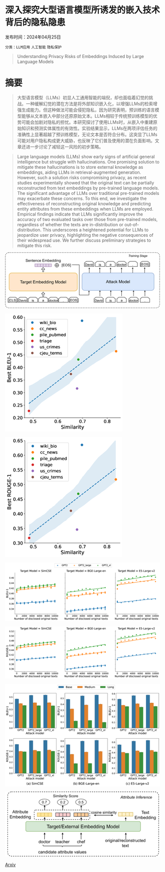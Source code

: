 # 深入探究大型语言模型所诱发的嵌入技术背后的隐私隐患

发布时间：2024年04月25日

`分类：LLM应用` `人工智能` `隐私保护`

> Understanding Privacy Risks of Embeddings Induced by Large Language Models

# 摘要

> 大型语言模型（LLMs）初显人工通用智能的端倪，却也面临着幻觉的挑战。一种缓解幻觉的潜在方法是将外部知识嵌入化，以增强LLMs的检索增强生成能力。但这种做法可能会侵犯隐私，因为研究表明，预训练的语言模型能够从文本嵌入中部分还原原始文本。LLMs相较于传统预训练模型的优势可能会加剧对隐私的担忧。本研究探讨了使用LLMs时，从嵌入中重建原始知识和预测实体属性的有效性。实验结果显示，LLMs在两项评估任务的准确性上显著超越了预训练模型，无论文本是否符合分布。这突显了LLMs可能对用户隐私构成更大威胁，也反映了它们普及使用的潜在负面影响。文章还进一步讨论了减轻这一风险的初步策略。

> Large language models (LLMs) show early signs of artificial general intelligence but struggle with hallucinations. One promising solution to mitigate these hallucinations is to store external knowledge as embeddings, aiding LLMs in retrieval-augmented generation. However, such a solution risks compromising privacy, as recent studies experimentally showed that the original text can be partially reconstructed from text embeddings by pre-trained language models. The significant advantage of LLMs over traditional pre-trained models may exacerbate these concerns. To this end, we investigate the effectiveness of reconstructing original knowledge and predicting entity attributes from these embeddings when LLMs are employed. Empirical findings indicate that LLMs significantly improve the accuracy of two evaluated tasks over those from pre-trained models, regardless of whether the texts are in-distribution or out-of-distribution. This underscores a heightened potential for LLMs to jeopardize user privacy, highlighting the negative consequences of their widespread use. We further discuss preliminary strategies to mitigate this risk.

![深入探究大型语言模型所诱发的嵌入技术背后的隐私隐患](../../../paper_images/2404.16587/x1.png)

![深入探究大型语言模型所诱发的嵌入技术背后的隐私隐患](../../../paper_images/2404.16587/x2.png)

![深入探究大型语言模型所诱发的嵌入技术背后的隐私隐患](../../../paper_images/2404.16587/x3.png)

![深入探究大型语言模型所诱发的嵌入技术背后的隐私隐患](../../../paper_images/2404.16587/x4.png)

![深入探究大型语言模型所诱发的嵌入技术背后的隐私隐患](../../../paper_images/2404.16587/x5.png)

![深入探究大型语言模型所诱发的嵌入技术背后的隐私隐患](../../../paper_images/2404.16587/x6.png)

![深入探究大型语言模型所诱发的嵌入技术背后的隐私隐患](../../../paper_images/2404.16587/x7.png)

[Arxiv](https://arxiv.org/abs/2404.16587)